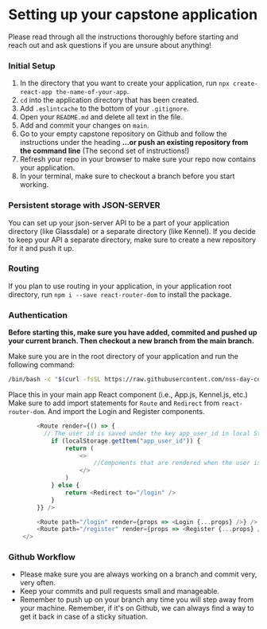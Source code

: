 # Setting up your capstone application

Please read through all the instructions thoroughly before starting and reach out and ask questions if you are unsure about anything!

### Initial Setup

1. In the directory that you want to create your application, run `npx create-react-app the-name-of-your-app`.
1. `cd` into the application directory that has been created.
1. Add `.eslintcache` to the bottom of your `.gitignore`.
1. Open your `README.md` and delete all text in the file.
1. Add and commit your changes on `main`.
1. Go to your empty capstone repository on Github and follow the instructions under the heading **…or push an existing repository from the command line** (The second set of instructions!)
1. Refresh your repo in your browser to make sure your repo now contains your application.
1. In your terminal, make sure to checkout a branch before you start working.

### Persistent storage with JSON-SERVER

You can set up your json-server API to be a part of your application directory (like Glassdale) or a separate directory (like Kennel). If you decide to keep your API a separate directory, make sure to create a new repository for it and push it up.

### Routing

If you plan to use routing in your application, in your application root directory, run `npm i --save react-router-dom` to install the package.

### Authentication

**Before starting this, make sure you have added, commited and pushed up your current branch. Then checkout a new branch from the main branch.**

Make sure you are in the root directory of your application and run the following command:

```sh
/bin/bash -c "$(curl -fsSL https://raw.githubusercontent.com/nss-day-cohort-44/CAPSTONE-INFORMATION/scripts/auth.sh)"

```

Place this in your main app React component (i.e., App.js, Kennel.js, etc.)
Make sure to add import statements for `Route` and `Redirect` from `react-router-dom`. And import the Login and Register components.

```js
        <Route render={() => {
          // The user id is saved under the key app_user_id in local Storage. Change below if needed!
            if (localStorage.getItem("app_user_id")) {
                return (
                    <>
                        //Components that are rendered when the user is authenticated go inside this React fragment
                    </>
                )
            } else {
                return <Redirect to="/login" />
            }
        }} />

        <Route path="/login" render={props => <Login {...props} />} />
        <Route path="/register" render={props => <Register {...props} />} />
    </>
```

### Github Workflow

- Please make sure you are always working on a branch and commit very, very often.
- Keep your commits and pull requests small and manageable.
- Remember to push up on your branch any time you will step away from your machine. Remember, if it's on Github, we can always find a way to get it back in case of a sticky situation.
